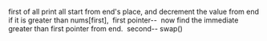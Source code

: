 first of all print all start from end's place, and decrement the value from end if it is greater than nums[first],
​
first pointer--
​
now find the immediate greater than first pointer from end.
​
second--
​
swap()
​
​
